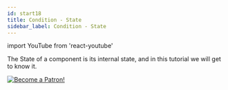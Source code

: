 ```yaml
---
id: start18
title: Condition - State
sidebar_label: Condition - State
---
```


import YouTube from 'react-youtube'


The State of a component is its internal state, and in this tutorial we will get to know it.

<YouTube videoId='4sRGK632S5I' />

[![Become a Patron!](/img/logo/patreon.jpg)](https://www.patreon.com/bePatron?u=31769291)
